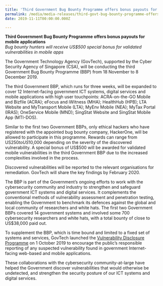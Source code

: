 ```yaml
---
title: 'Third Government Bug Bounty Programme offers bonus payouts for mobile applications'
permalink: /media/media-releases/third-govt-bug-bounty-programme-offers-bonus-payouts-for-mobile-applications
date: 2019-11-11T00:00:00.000Z

---
```



**Third Government Bug Bounty Programme offers bonus payouts for mobile applications**<br>
*Bug bounty hunters will receive US$500 special bonus for validated vulnerabilities in mobile apps*

The Government Technology Agency (GovTech), supported by the Cyber Security Agency of Singapore (CSA), will be conducting the third Government Bug Bounty Programme (BBP) from 18 November to 8 December 2019.

The third Government BBP, which runs for three weeks, will be expanded to cover 12 Internet-facing government ICT systems, digital services and mobile applications with high user touchpoints: ACRA-on-the-GO Mobile and Bizfile (ACRA); eFocus and iWitness (MHA); HealthHub (HPB); LTA Website and MyTransport Mobile (LTA); MyEnv Mobile (NEA); MyTax Portal (IRAS); OneService Mobile (MND); SingStat Website and SingStat Mobile App (MTI-DOS).

Similar to the first two Government BBPs, only ethical hackers who have registered with the appointed bug bounty company, HackerOne, will be allowed to participate in this programme. Rewards can range from US$250 to US$10,000 depending on the severity of the discovered vulnerability. A special bonus of US$500 will be awarded for validated mobile vulnerabilities in the third Government BBP due to the increased complexities involved in the process.

Discovered vulnerabilities will be reported to the relevant organisations for remediation. GovTech will share the key findings by February 2020.

The BBP is part of the Government’s ongoing efforts to work with the cybersecurity community and industry to strengthen and safeguard government ICT systems and digital services. It complements the conventional methods of vulnerability assessment and penetration testing, enabling the Government to benchmark its defences against the global and local community of researchers and white hats. The first two Government BBPs covered 14 government systems and involved some 700 cybersecurity researchers and white hats, with a total bounty of close to US$38,000 paid out. 

To supplement the BBP, which is time bound and limited to a fixed set of systems and services, GovTech launched the [Vulnerability Disclosure Programme](https://www.tech.gov.sg/report_vulnerability) on 1 October 2019 to encourage the public’s responsible reporting of any suspected vulnerability found in government Internet-facing web-based and mobile applications.

These collaborations with the cybersecurity community-at-large have helped the Government discover vulnerabilities that would otherwise be undetected, and strengthen the security posture of our ICT systems and digital services.

